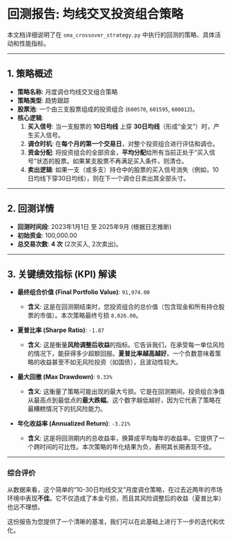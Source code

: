 # 回测报告: 均线交叉投资组合策略

本文档详细说明了在 `sma_crossover_strategy.py` 中执行的回测的策略、具体活动和性能指标。

---

## 1. 策略概述

- **策略名称**: 月度调仓均线交叉组合策略
- **策略类型**: 趋势跟踪
- **股票池**: 一个由三支股票组成的投资组合 (`600570`, `601595`, `600812`)。
- **核心逻辑**: 
    1. **买入信号**: 当一支股票的 **10日均线** 上穿 **30日均线**（形成“金叉”）时，产生买入信号。
    2. **调仓时机**: 在**每个月的第一个交易日**，对整个投资组合进行评估和调仓。
    3. **资金分配**: 将投资组合的全部资金，**平均分配**给所有当前正处于“买入信号”状态的股票。如果某支股票不再满足买入条件，则清仓。
    4. **卖出逻辑**: 如果一支（或多支）持仓中的股票的买入信号消失（例如，10日均线下穿30日均线），则在下一个调仓日卖出其全部头寸。

---

## 2. 回测详情

- **回测时间段**: 2023年1月1日 至 2025年9月 (根据日志推断)
- **初始资金**: 100,000.00
- **总交易次数**: **4 次** (2次买入, 2次卖出)。

---

## 3. 关键绩效指标 (KPI) 解读

- **最终组合价值 (Final Portfolio Value)**: `91,974.00`
  - **含义**: 这是在回测期结束时，您投资组合的总价值（包含现金和所有持仓股票的市值）。本次策略最终亏损 `8,026.00`。

- **夏普比率 (Sharpe Ratio)**: `-1.87`
  - **含义**: 这是衡量**风险调整后收益**的指标。它告诉我们，在承受每一单位风险的情况下，能获得多少超额回报。**夏普比率越高越好**。一个负数意味着策略的收益甚至不如无风险投资（如国债），且波动性较大。

- **最大回撤 (Max Drawdown)**: `9.33%`
  - **含义**: 这衡量了策略可能出现的最大亏损。它是在回测期间，投资组合净值从最高点到最低点的**最大跌幅**。这个数字越低越好，因为它代表了策略在最糟糕情况下的抗风险能力。

- **年化收益率 (Annualized Return)**: `-3.21%`
  - **含义**: 这是将回测期内的总收益率，换算成平均每年的收益率。它提供了一个跨时间的可比性。本次策略的年化结果为负，表明其长期表现不佳。

---

### 综合评价

从数据来看，这个简单的“10-30日均线交叉”月度调仓策略，在过去近两年的市场环境中表现**不佳**。它不仅造成了本金亏损，而且其风险调整后的收益（夏普比率）也远不理想。

这份报告为您提供了一个清晰的基准，我们可以在此基础上进行下一步的迭代和优化。
